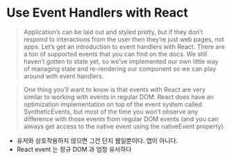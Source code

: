 # Use Event Handlers with React

> Application’s can be laid out and styled pretty, but if they don’t respond to interactions from the user then they’re just web pages, not apps. Let’s get an introduction to event handlers with React. There are a ton of supported events that you can find on the docs. We still haven’t gotten to state yet, so we’ve implemented our own little way of managing state and re-rendering our component so we can play around with event handlers.

> One thing you’ll want to know is that events with React are very similar to working with events in regular DOM. React does have an optimization implementation on top of the event system called SyntheticEvents, but most of the time you won’t observe any difference with those events from regular DOM events (and you can always get access to the native event using the nativeEvent property).

- 유저와 상호작용하지 않으면 그건 단지 웹일뿐이다. 앱이 아니다.
- React event 는 정규 DOM 과 엄청 유사하다

